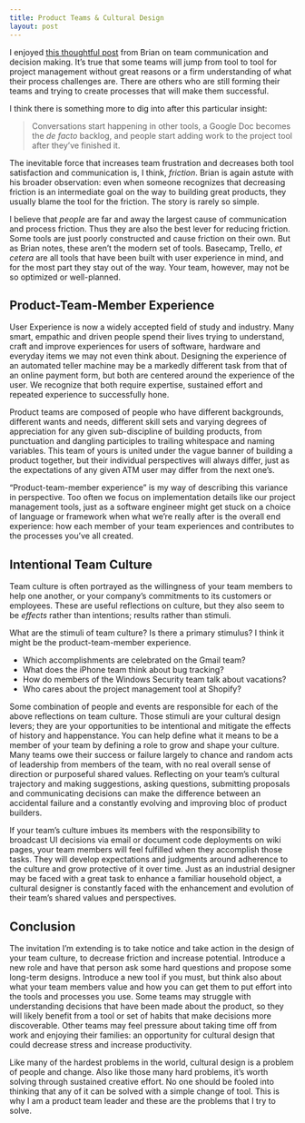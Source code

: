 ```yaml
---
title: Product Teams & Cultural Design
layout: post
---
```


I enjoyed [this thoughtful post][1] from Brian on team communication and
decision making. It’s true that some teams will jump from tool to tool for
project management without great reasons or a firm understanding of what their
process challenges are. There are others who are still forming their teams and
trying to create processes that will make them successful.

I think there is something more to dig into after this particular insight:

> Conversations start happening in other tools, a Google Doc becomes the _de
> facto_ backlog, and people start adding work to the project tool after they’ve
> finished it.

The inevitable force that increases team frustration and decreases both tool
satisfaction and communication is, I think, _friction_. Brian is again astute
with his broader observation: even when someone recognizes that decreasing
friction is an intermediate goal on the way to building great products, they
usually blame the tool for the friction. The story is rarely so simple.

I believe that _people_ are far and away the largest cause of communication and
process friction. Thus they are also the best lever for reducing friction. Some
tools are just poorly constructed and cause friction on their own. But as Brian
notes, these aren’t the modern set of tools. Basecamp, Trello, _et cetera_ are
all tools that have been built with user experience in mind, and for the most
part they stay out of the way. Your team, however, may not be so optimized or
well-planned.

## Product-Team-Member Experience
User Experience is now a widely accepted field of study and industry. Many
smart, empathic and driven people spend their lives trying to understand, craft
and improve experiences for users of software, hardware and everyday items we
may not even think about. Designing the experience of an automated teller
machine may be a markedly different task from that of an online payment form,
but both are centered around the experience of the user. We recognize that both
require expertise, sustained effort and repeated experience to successfully
hone.

Product teams are composed of people who have different backgrounds, different
wants and needs, different skill sets and varying degrees of appreciation for
any given sub-discipline of building products, from punctuation and dangling
participles to trailing whitespace and naming variables. This team of yours is
united under the vague banner of building a product together, but their
individual perspectives will always differ, just as the expectations of any
given ATM user may differ from the next one’s.

“Product-team-member experience” is my way of describing this variance in
perspective. Too often we focus on implementation details like our project
management tools, just as a software engineer might get stuck on a choice of
language or framework when what we’re really after is the overall end
experience: how each member of your team experiences and contributes to the
processes you’ve all created.

## Intentional Team Culture
Team culture is often portrayed as the willingness of your team members to help
one another, or your company’s commitments to its customers or employees. These
are useful reflections on culture, but they also seem to be _effects_ rather
than intentions; results rather than stimuli.

What are the stimuli of team culture? Is there a primary stimulus? I think it
might be the product-team-member experience.

* Which accomplishments are celebrated on the Gmail team?
* What does the iPhone team think about bug tracking?
* How do members of the Windows Security team talk about vacations?
* Who cares about the project management tool at Shopify?

Some combination of people and events are responsible for each of the above
reflections on team culture. Those stimuli are your cultural design levers; they
are your opportunities to be intentional and mitigate the effects of history and
happenstance. You can help define what it means to be a member of your team by
defining a role to grow and shape your culture. Many teams owe their success or
failure largely to chance and random acts of leadership from members of the
team, with no real overall sense of direction or purposeful shared values.
Reflecting on your team’s cultural trajectory and making suggestions, asking
questions, submitting proposals and communicating decisions can make the
difference between an accidental failure and a constantly evolving and improving
bloc of product builders.

If your team’s culture imbues its members with the responsibility to broadcast
UI decisions via email or document code deployments on wiki pages, your team
members will feel fulfilled when they accomplish those tasks. They will develop
expectations and judgments around adherence to the culture and grow protective
of it over time. Just as an industrial designer may be faced with a great task
to enhance a familiar household object, a cultural designer is constantly faced
with the enhancement and evolution of their team’s shared values and
perspectives.

## Conclusion
The invitation I’m extending is to take notice and take action in the design of
your team culture, to decrease friction and increase potential. Introduce a new
role and have that person ask some hard questions and propose some long-term
designs. Introduce a new tool if you must, but think also about what your team
members value and how you can get them to put effort into the tools and
processes you use. Some teams may struggle with understanding decisions that
have been made about the product, so they will likely benefit from a tool or set
of habits that make decisions more discoverable. Other teams may feel pressure
about taking time off from work and enjoying their families: an opportunity for
cultural design that could decrease stress and increase productivity.

Like many of the hardest problems in the world, cultural design is a problem of
people and change. Also like those many hard problems, it’s worth solving
through sustained creative effort. No one should be fooled into thinking that
any of it can be solved with a simple change of tool. This is why I am a product
team leader and these are the problems that I try to solve.

 [1]: http://brianbailey.me/what-project-management-tools-are-missing
